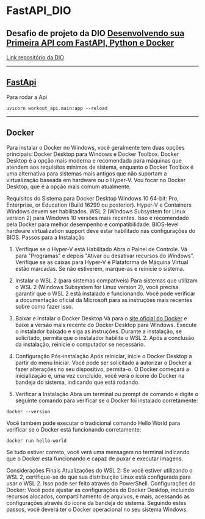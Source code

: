 # FastAPI_DIO
## Desafio de projeto da DIO [Desenvolvendo sua Primeira API com FastAPI, Python e Docker](https://web.dio.me/lab/desenvolvendo-uma-api-assincrona-com-fastapi/learning/4058b4b5-1716-43fb-9bf6-121139c16227)
[Link repositório da DIO](https://github.com/digitalinnovationone/workout_api)

___
## [FastApi](https://fastapi.tiangolo.com/tutorial/first-steps/)

Para rodar a Api
````commandline
uvicorn workout_api.main:app --reload
````

___
## Docker
Para instalar o Docker no Windows, você geralmente tem duas opções principais: 
Docker Desktop para Windows e Docker Toolbox. Docker Desktop é a opção mais 
moderna e recomendada para máquinas que atendem aos requisitos mínimos de 
sistema, enquanto o Docker Toolbox é uma alternativa para sistemas mais 
antigos que não suportam a virtualização baseada em hardware ou o Hyper-V. 
Vou focar no Docker Desktop, que é a opção mais comum atualmente.

Requisitos do Sistema para Docker Desktop
Windows 10 64-bit: Pro, Enterprise, or Education (Build 16299 ou posterior).
Hyper-V e Containers Windows devem ser habilitados.
WSL 2 (Windows Subsystem for Linux version 2) para Windows 10 versões mais 
recentes. Isso é recomendado pela Docker para melhor desempenho e compatibilidade.
BIOS-level hardware virtualization support deve estar habilitado nas configurações
do BIOS.
Passos para a Instalação
1. Verifique se o Hyper-V está Habilitado
Abra o Painel de Controle.
Vá para "Programas" e depois "Ativar ou desativar recursos do Windows".
Verifique se as caixas para Hyper-V e Plataforma de Máquina Virtual estão 
marcadas. Se não estiverem, marque-as e reinicie o sistema.
2. Instalar o WSL 2 (para sistemas compatíveis)
Para sistemas que utilizam o WSL 2 (Windows Subsystem for Linux version 2), você
precisa garantir que o WSL 2 está instalado e funcionando. Você pode verificar a 
documentação oficial da Microsoft para as instruções mais recentes sobre como 
fazer isso.

3. Baixar e Instalar o Docker Desktop
Vá para o [site oficial do Docker](https://docs.docker.com/desktop/wsl/) e baixe 
a versão mais recente do Docker Desktop para Windows.
Execute o instalador baixado e siga as instruções. Durante a instalação, se 
solicitado, permita que o instalador habilite o WSL 2.
Após a conclusão da instalação, reinicie o computador se necessário.
4. Configuração Pós-instalação
Após reiniciar, inicie o Docker Desktop a partir do menu Iniciar.
Você pode ser solicitado a autorizar o Docker a fazer alterações no seu 
dispositivo, permita-o.
O Docker começará a inicialização e, uma vez concluído, você verá o ícone do 
Docker na bandeja do sistema, indicando que está rodando.
5. Verificar a Instalação
Abra um terminal ou prompt de comando e digite o seguinte comando para verificar 
se o Docker foi instalado corretamente:

````
docker --version
````

Você também pode executar o tradicional comando Hello World para verificar se o 
Docker está funcionando corretamente:

````
docker run hello-world
````

Se tudo estiver correto, você verá uma mensagem no terminal indicando que o 
Docker está funcionando e capaz de puxar e executar imagens.

Considerações Finais
Atualizações do WSL 2: Se você estiver utilizando o WSL 2, certifique-se de que 
sua distribuição Linux está configurada para usar o WSL 2. Isso pode ser feito 
através do PowerShell.
Configurações do Docker: Você pode ajustar as configurações do Docker Desktop, 
incluindo recursos alocados, compartilhamento de arquivos, e mais, acessando as 
configurações através do ícone da bandeja do sistema.
Seguindo estes passos, você deverá ter o Docker operacional no seu sistema 
Windows.

